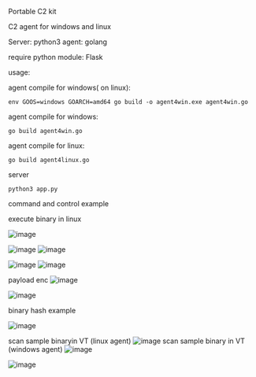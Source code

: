 Portable C2 kit

C2 agent for windows and linux


Server:   python3
agent:    golang

require python module:  Flask

usage:

agent compile for windows( on linux):

```
env GOOS=windows GOARCH=amd64 go build -o agent4win.exe agent4win.go
```
agent compile for windows:
```
go build agent4win.go
```


agent compile for linux:
```
go build agent4linux.go
```


server 
```
python3 app.py
```
command and control example


execute binary in linux




![image](https://github.com/G01d3nW01f/PortableC2Kit/assets/75846902/8568ba11-8a0d-4901-8b86-0c4d3766958e)

![image](https://github.com/G01d3nW01f/PortableC2Kit/assets/75846902/eb203560-3172-4860-ba80-662f3cd3c641)
![image](https://github.com/G01d3nW01f/PortableC2Kit/assets/75846902/7a6d4efc-a325-484f-b6cb-01ab3e09ae30)


![image](https://github.com/G01d3nW01f/PortableC2Kit/assets/75846902/a4653f9d-0cae-4fc8-aa4b-20b94e79c771)
![image](https://github.com/G01d3nW01f/PortableC2Kit/assets/75846902/6763b525-e626-4ab2-b493-bd8b065b2215)



payload enc
![image](https://github.com/G01d3nW01f/PortableC2Kit/assets/75846902/84c1638c-1337-45c2-8f6d-1fc03c01f0f9)

![image](https://github.com/G01d3nW01f/PortableC2Kit/assets/75846902/68de50f3-15fa-4e2b-ae49-78d04e761e19)


binary hash example

![image](https://github.com/G01d3nW01f/PortableC2Kit/assets/75846902/08688215-9f37-4a00-906a-0d64ddd7bd82)


scan sample binaryin VT (linux agent)
![image](https://github.com/G01d3nW01f/PortableC2Kit/assets/75846902/39657a79-4731-454b-b33b-1276bcf9188a)
scan sample binary in VT (windows agent)
![image](https://github.com/G01d3nW01f/PortableC2Kit/assets/75846902/86d82582-5bec-41fd-bcb0-394689c0655b)

![image](https://github.com/G01d3nW01f/PortableC2Kit/assets/75846902/195ed076-c24e-4b3d-97c2-1736e2b71d85)

